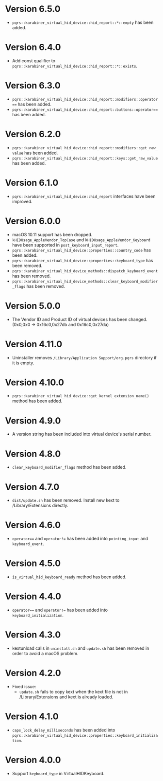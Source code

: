# Version 6.5.0

* `pqrs::karabiner_virtual_hid_device::hid_report::*::empty` has been added.


# Version 6.4.0

* Add const qualifier to `pqrs::karabiner_virtual_hid_device::hid_report::*::exists`.


# Version 6.3.0

* `pqrs::karabiner_virtual_hid_device::hid_report::modifiers::operator==` has been added.
* `pqrs::karabiner_virtual_hid_device::hid_report::buttons::operator==` has been added.


# Version 6.2.0

* `pqrs::karabiner_virtual_hid_device::hid_report::modifiers::get_raw_value` has been added.
* `pqrs::karabiner_virtual_hid_device::hid_report::keys::get_raw_value` has been added.


# Version 6.1.0

* `pqrs::karabiner_virtual_hid_device::hid_report` interfaces have been improved.


# Version 6.0.0

* macOS 10.11 support has been dropped.
* `kHIDUsage_AppleVendor_TopCase` and `kHIDUsage_AppleVendor_Keyboard` have been supported in `post_keyboard_input_report`.
* `pqrs::karabiner_virtual_hid_device::properties::country_code` has been added.
* `pqrs::karabiner_virtual_hid_device::properties::keyboard_type` has been removed.
* `pqrs::karabiner_virtual_hid_device_methods::dispatch_keyboard_event` has been removed.
* `pqrs::karabiner_virtual_hid_device_methods::clear_keyboard_modifier_flags` has been removed.


# Version 5.0.0

* The Vendor ID and Product ID of virtual devices has been changed. (0x0,0x0 -> 0x16c0,0x27db and 0x16c0,0x27da)


# Version 4.11.0

* Uninstaller removes `/Library/Application Support/org.pqrs` directory if it is empty.


# Version 4.10.0

* `pqrs::karabiner_virtual_hid_device::get_kernel_extension_name()` method has been added.


# Version 4.9.0

* A version string has been included into virtual device's serial number.


# Version 4.8.0

* `clear_keyboard_modifier_flags` method has been added.


# Version 4.7.0

* `dist/update.sh` has been removed. Install new kext to /Library/Extensions directly.


# Version 4.6.0

* `operator==` and `operator!=` has been added into `pointing_input` and `keyboard_event`.


# Version 4.5.0

* `is_virtual_hid_keyboard_ready` method has been added.


# Version 4.4.0

* `operator==` and `operator!=` has been added into `keyboard_initialization`.


# Version 4.3.0

* kextunload calls in `uninstall.sh` and `update.sh` has been removed in order to avoid a macOS problem.


# Version 4.2.0

* Fixed issue:
  * `update.sh` fails to copy kext when the kext file is not in /Library/Extensions and kext is already loaded.


# Version 4.1.0

* `caps_lock_delay_milliseconds` has been added into `pqrs::karabiner_virtual_hid_device::properties::keyboard_initialization`.


# Version 4.0.0

* Support `keyboard_type` in VirtualHIDKeyboard.
